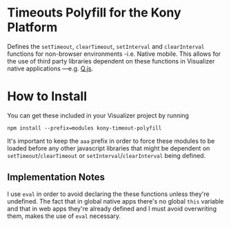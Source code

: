 # Timeouts Polyfill for the Kony Platform

Defines the `setTimeout`, `clearTimeout`, `setInterval` and `clearInterval`
functions for non-browser environments -i.e. Native mobile. This allows for the
use of third party libraries dependent on these functions in Visualizer native applications —e.g.
[Q.js](https://github.com/kriskowal/q).

# How to Install

You can get these included in your Visualizer project by running

    npm install --prefix=modules kony-timeout-polyfill

It's important to keep the `aaa` prefix in order to force these modules to be
loaded before any other javascript libraries that might be dependent on
`setTimeout`/`clearTimeout` or `setInterval`/`clearInterval` being defined.

## Implementation Notes

I use `eval` in order to avoid declaring the these functions unless they're
undefined. The fact that in global native apps there's no global `this` variable
and that in web apps they're already defined and I must avoid overwriting them,
makes the use of `eval` necessary.
